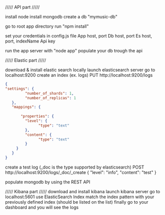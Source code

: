 ///// API part /////

install node
install mongodb
create a db "mymusic-db"

go to root app directory
run "npm install"

set your credentials in config.js file
App host, port
Db host, port
Es host, port, indexName
Api key

run the app server with "node app"
populate your db trough the api

///// Elastic part /////

download & install elastic search locally
launch elasticsearch server
go to localhost:9200
create an index (ex. logs)
PUT http://localhost:9200/logs
```json
{
"settings": {
         "number_of_shards": 1,
         "number_of_replicas": 1
   },
   "mappings": {
      
       "properties": {
         "level": {
               "type": "text"
         },
         "content": {
               "type": "text"      
         }
     }
   }
}
```

create a test log
(_doc is the type supported by elasticsearch)
POST http://localhost:9200/logs/_doc/_create
{
"level": "info",
"content": "test"
}

populate mongodb by using the REST API

///// Kibana part /////
download and install kibana
launch kibana server
go to localhost:5601
use ElasticSearch Index
match the index pattern with your previously defined index (should be listed on the list)
finally go to your dashboard and you will see the logs
